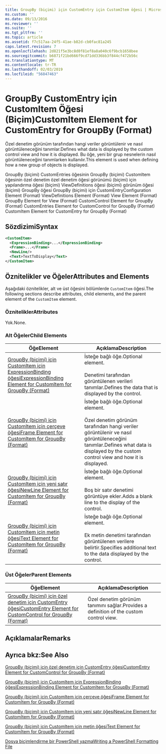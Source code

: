 ```yaml
---
title: GroupBy (biçimi) için CustomEntry için CustomItem öğesi | Microsoft Docs
ms.custom: ''
ms.date: 09/13/2016
ms.reviewer: ''
ms.suite: ''
ms.tgt_pltfrm: ''
ms.topic: article
ms.assetid: f7c517aa-24f5-41ae-b82d-cb0fac81a245
caps.latest.revision: 7
ms.openlocfilehash: 2d821f5e3bc8d0f81ef8a8a040c6f9bcb1658bee
ms.sourcegitcommit: b6871f21bd666f9cd71dd336bb3f844cf472b56c
ms.translationtype: MT
ms.contentlocale: tr-TR
ms.lasthandoff: 02/03/2019
ms.locfileid: "56847463"
---
```

# <a name="customitem-element-for-customentry-for-groupby-format"></a><span data-ttu-id="ca7eb-102">GroupBy CustomEntry için CustomItem Öğesi (Biçim)</span><span class="sxs-lookup"><span data-stu-id="ca7eb-102">CustomItem Element for CustomEntry for GroupBy (Format)</span></span>

<span data-ttu-id="ca7eb-103">Özel denetim görünüm tarafından hangi veriler görüntülenir ve nasıl görüntüleneceğini tanımlar.</span><span class="sxs-lookup"><span data-stu-id="ca7eb-103">Defines what data is displayed by the custom control view and how it is displayed.</span></span> <span data-ttu-id="ca7eb-104">Bu öğe, yeni bir grup nesnelerin nasıl görüntüleneceğini tanımlarken kullanılır.</span><span class="sxs-lookup"><span data-stu-id="ca7eb-104">This element is used when defining how a new group of objects is displayed.</span></span>

<span data-ttu-id="ca7eb-105">GroupBy (biçimi) CustomEntries öğesinin GroupBy (biçimi) CustomItem öğesinin özel denetim özel denetim öğesi görünümü (biçimi) için yapılandırma öğesi (biçimi) ViewDefinitions öğesi (biçimi) görünüm öğesi (biçimi) GroupBy öğesi GroupBy (biçimi) için CustomEntry</span><span class="sxs-lookup"><span data-stu-id="ca7eb-105">Configuration Element (Format) ViewDefinitions Element (Format) View Element (Format) GroupBy Element for View (Format) CustomControl Element for GroupBy (Format) CustomEntries Element for CustomControl for GroupBy (Format) CustomItem Element for CustomEntry for GroupBy (Format)</span></span>

## <a name="syntax"></a><span data-ttu-id="ca7eb-106">Sözdizimi</span><span class="sxs-lookup"><span data-stu-id="ca7eb-106">Syntax</span></span>

```xml
<CustomItem>
  <ExpressionBinding>...</ExpressionBinding>
  <Frame>...</Frame>
  <NewLine/>
  <Text>TextToDisplay</Text>
</CustomItem>
```

## <a name="attributes-and-elements"></a><span data-ttu-id="ca7eb-107">Öznitelikler ve Öğeler</span><span class="sxs-lookup"><span data-stu-id="ca7eb-107">Attributes and Elements</span></span>

<span data-ttu-id="ca7eb-108">Aşağıdaki öznitelikler, alt ve üst öğesini bölümlerde `CustomItem` öğesi.</span><span class="sxs-lookup"><span data-stu-id="ca7eb-108">The following sections describe attributes, child elements, and the parent element of the `CustomItem` element.</span></span>

### <a name="attributes"></a><span data-ttu-id="ca7eb-109">Öznitelikler</span><span class="sxs-lookup"><span data-stu-id="ca7eb-109">Attributes</span></span>

<span data-ttu-id="ca7eb-110">Yok.</span><span class="sxs-lookup"><span data-stu-id="ca7eb-110">None.</span></span>

### <a name="child-elements"></a><span data-ttu-id="ca7eb-111">Alt Öğeler</span><span class="sxs-lookup"><span data-stu-id="ca7eb-111">Child Elements</span></span>

|<span data-ttu-id="ca7eb-112">Öğe</span><span class="sxs-lookup"><span data-stu-id="ca7eb-112">Element</span></span>|<span data-ttu-id="ca7eb-113">Açıklama</span><span class="sxs-lookup"><span data-stu-id="ca7eb-113">Description</span></span>|
|-------------|-----------------|
|[<span data-ttu-id="ca7eb-114">GroupBy (biçimi) için CustomItem için ExpressionBinding öğesi</span><span class="sxs-lookup"><span data-stu-id="ca7eb-114">ExpressionBinding Element for CustomItem for GroupBy (Format)</span></span>](./expressionbinding-element-for-customitem-for-groupby-format.md)|<span data-ttu-id="ca7eb-115">İsteğe bağlı öğe.</span><span class="sxs-lookup"><span data-stu-id="ca7eb-115">Optional element.</span></span><br /><br /> <span data-ttu-id="ca7eb-116">Denetimi tarafından görüntülenen verileri tanımlar.</span><span class="sxs-lookup"><span data-stu-id="ca7eb-116">Defines the data that is displayed by the control.</span></span>|
|[<span data-ttu-id="ca7eb-117">GroupBy (biçimi) için CustomItem için çerçeve öğesi</span><span class="sxs-lookup"><span data-stu-id="ca7eb-117">Frame Element for CustomItem for GroupBy (Format)</span></span>](./frame-element-for-customitem-for-groupby-format.md)|<span data-ttu-id="ca7eb-118">İsteğe bağlı öğe.</span><span class="sxs-lookup"><span data-stu-id="ca7eb-118">Optional element.</span></span><br /><br /> <span data-ttu-id="ca7eb-119">Özel denetim görünüm tarafından hangi veriler görüntülenir ve nasıl görüntüleneceğini tanımlar.</span><span class="sxs-lookup"><span data-stu-id="ca7eb-119">Defines what data is displayed by the custom control view and how it is displayed.</span></span>|
|[<span data-ttu-id="ca7eb-120">GroupBy (biçimi) için CustomItem için yeni satır öğesi</span><span class="sxs-lookup"><span data-stu-id="ca7eb-120">NewLine Element for CustomItem for GroupBy (Format)</span></span>](./newline-element-for-customitem-for-groupby-format.md)|<span data-ttu-id="ca7eb-121">İsteğe bağlı öğe.</span><span class="sxs-lookup"><span data-stu-id="ca7eb-121">Optional element.</span></span><br /><br /> <span data-ttu-id="ca7eb-122">Boş bir satır denetimi görüntüye ekler.</span><span class="sxs-lookup"><span data-stu-id="ca7eb-122">Adds a blank line to the display of the control.</span></span>|
|[<span data-ttu-id="ca7eb-123">GroupBy (biçimi) için CustomItem için metin öğesi</span><span class="sxs-lookup"><span data-stu-id="ca7eb-123">Text Element for CustomItem for GroupBy (Format)</span></span>](./text-element-for-customitem-for-groupby-format.md)|<span data-ttu-id="ca7eb-124">İsteğe bağlı öğe.</span><span class="sxs-lookup"><span data-stu-id="ca7eb-124">Optional element.</span></span><br /><br /> <span data-ttu-id="ca7eb-125">Ek metin denetimi tarafından görüntülenen verilere belirtir.</span><span class="sxs-lookup"><span data-stu-id="ca7eb-125">Specifies additional text to the data displayed by the control.</span></span>|

### <a name="parent-elements"></a><span data-ttu-id="ca7eb-126">Üst Öğeler</span><span class="sxs-lookup"><span data-stu-id="ca7eb-126">Parent Elements</span></span>

|<span data-ttu-id="ca7eb-127">Öğe</span><span class="sxs-lookup"><span data-stu-id="ca7eb-127">Element</span></span>|<span data-ttu-id="ca7eb-128">Açıklama</span><span class="sxs-lookup"><span data-stu-id="ca7eb-128">Description</span></span>|
|-------------|-----------------|
|[<span data-ttu-id="ca7eb-129">GroupBy (biçimi) için özel denetim için CustomEntry öğesi</span><span class="sxs-lookup"><span data-stu-id="ca7eb-129">CustomEntry Element for CustomControl for GroupBy (Format)</span></span>](./customentry-element-for-customcontrol-for-groupby-format.md)|<span data-ttu-id="ca7eb-130">Özel denetim görünüm tanımını sağlar.</span><span class="sxs-lookup"><span data-stu-id="ca7eb-130">Provides a definition of the custom control view.</span></span>|

## <a name="remarks"></a><span data-ttu-id="ca7eb-131">Açıklamalar</span><span class="sxs-lookup"><span data-stu-id="ca7eb-131">Remarks</span></span>

## <a name="see-also"></a><span data-ttu-id="ca7eb-132">Ayrıca bkz:</span><span class="sxs-lookup"><span data-stu-id="ca7eb-132">See Also</span></span>

[<span data-ttu-id="ca7eb-133">GroupBy (biçimi) için özel denetim için CustomEntry öğesi</span><span class="sxs-lookup"><span data-stu-id="ca7eb-133">CustomEntry Element for CustomControl for GroupBy (Format)</span></span>](./customentry-element-for-customcontrol-for-groupby-format.md)

[<span data-ttu-id="ca7eb-134">GroupBy (biçimi) için CustomItem için ExpressionBinding öğesi</span><span class="sxs-lookup"><span data-stu-id="ca7eb-134">ExpressionBinding Element for CustomItem for GroupBy (Format)</span></span>](./expressionbinding-element-for-customitem-for-groupby-format.md)

[<span data-ttu-id="ca7eb-135">GroupBy (biçimi) için CustomItem için çerçeve öğesi</span><span class="sxs-lookup"><span data-stu-id="ca7eb-135">Frame Element for CustomItem for GroupBy (Format)</span></span>](./frame-element-for-customitem-for-groupby-format.md)

[<span data-ttu-id="ca7eb-136">GroupBy (biçimi) için CustomItem için yeni satır öğesi</span><span class="sxs-lookup"><span data-stu-id="ca7eb-136">NewLine Element for CustomItem for GroupBy (Format)</span></span>](./newline-element-for-customitem-for-groupby-format.md)

[<span data-ttu-id="ca7eb-137">GroupBy (biçimi) için CustomItem için metin öğesi</span><span class="sxs-lookup"><span data-stu-id="ca7eb-137">Text Element for CustomItem for GroupBy (Format)</span></span>](./text-element-for-customitem-for-groupby-format.md)

[<span data-ttu-id="ca7eb-138">Dosya biçimlendirme bir PowerShell yazma</span><span class="sxs-lookup"><span data-stu-id="ca7eb-138">Writing a PowerShell Formatting File</span></span>](./writing-a-powershell-formatting-file.md)
